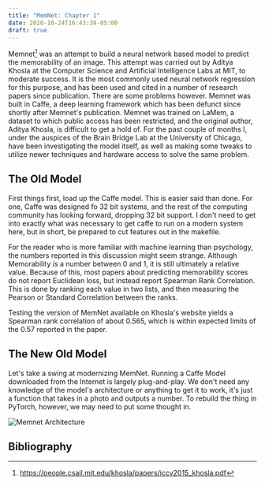```yaml
---
title: "MemNet: Chapter 1"
date: 2020-10-24T16:43:39-05:00
draft: true
---
```

 
Memnet[^1] was an attempt to build a neural network based model to predict the memorability of an image. This attempt was carried out by Aditya Khosla at the Computer Science and Artificial Intelligence Labs at MIT, to moderate success. It is the most commonly used neural network regression for this purpose, and has been used and cited in a number of research papers since publication. There are some problems however. Memnet was built in Caffe, a deep learning framework which has been defunct since shortly after Memnet's publication. Memnet was trained on LaMem, a dataset to which public access has been restricted, and the original author, Aditya Khosla, is difficult to get a hold of. For the past couple of months I, under the auspices of the Brain Bridge Lab at the University of Chicago, have been investigating the model itself, as well as making some tweaks to utilize newer techniques and hardware access to solve the same problem.

## The Old Model

First things first, load up the Caffe model. This is easier said than done. For one, Caffe was designed fo 32 bit systems, and the rest of the computing community has looking forward, dropping 32 bit support. I don't need to get into exactly what was necessary to get caffe to run on a modern system here, but in short, be prepared to cut features out in the makefile. 

For the reader who is more familiar with machine learning than psychology, the numbers reported in this discussion might seem strange. Although Memorability *is* a number between 0 and 1, it is still ultimately a relative value. Because of this, most papers about predicting memorability scores do not report Euclidean loss, but instead report Spearman Rank Correlation. This is done by ranking each value in two lists, and then measuring the Pearson or Standard Correlation between the ranks.

Testing the version of MemNet available on Khosla's website yields a Spearman rank correlation of about 0.565, which is within expected limits of the 0.57 reported in the paper.

## The New Old Model

Let's take a swing at modernizing MemNet. Running a Caffe Model downloaded from the Internet is largely plug-and-play. We don't need any knowledge of the model's architecture or anything to get it to work, it's just a function that takes in a photo and outputs a number. To rebuild the thing in PyTorch, however, we may need to put some thought in.

![Memnet Architecture](img/memnet/memnet_diagram.png)

## Bibliography

[^1]: https://people.csail.mit.edu/khosla/papers/iccv2015_khosla.pdf